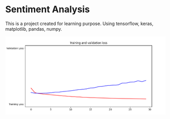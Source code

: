 # Sentiment Analysis
This is a project created for learning purpose. Using tensorflow, keras, matplotlib, pandas, numpy.

![img.png](img.png)